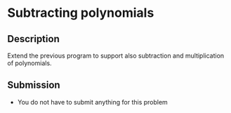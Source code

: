 # Subtracting polynomials

## Description
Extend the previous program to support also subtraction and multiplication of polynomials.

## Submission
- You do not have to submit anything for this problem